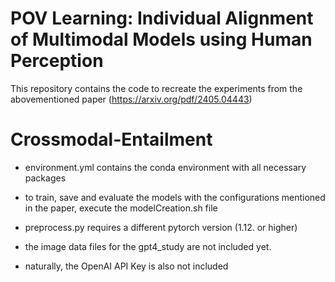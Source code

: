 # POV Learning: Individual Alignment of Multimodal Models using Human Perception
This repository contains the code to recreate the experiments from the abovementioned paper (https://arxiv.org/pdf/2405.04443)

# Crossmodal-Entailment
- environment.yml contains the conda environment with all necessary packages

- to train, save and evaluate the models with the configurations mentioned in the paper,
execute the modelCreation.sh file

- preprocess.py requires a different pytorch version (1.12. or higher)

- the image data files for the gpt4_study are not included yet.

- naturally, the OpenAI API Key is also not included
